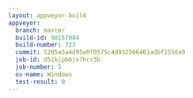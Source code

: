 ```yaml
---
layout: appveyor-build
appveyor:
  branch: master
  build-id: 50157084
  build-number: 723
  commit: 5205a5a4d95a0f0575c4d932566401adbf1556a9
  job-id: d5ikjpb6jv7hcr3b
  job-number: 5
  os-name: Windows
  test-result: 0
---
```

